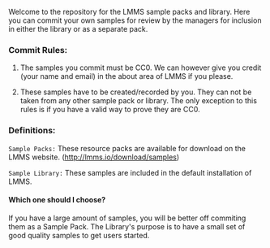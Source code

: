 Welcome to the repository for the LMMS sample packs and library. Here you can commit your own samples for review by the managers for inclusion in either the library or as a separate pack.

### Commit Rules:

1. The samples you commit must be CC0. We can however give you credit (your name and email) in the about area of LMMS if you please.

2. These samples have to be created/recorded by you. They can not be taken from any other sample pack or library. The only exception to this rules is if you have a valid way to prove they are CC0.

### Definitions:
`Sample Packs:` These resource packs are available for download on the LMMS website. (http://lmms.io/download/samples)

`Sample Library:` These samples are included in the default installation of LMMS. 

#### Which one should I choose?
If you have a large amount of samples, you will be better off commiting them as a Sample Pack. The Library's purpose is to have a small set of good quality samples to get users started.
